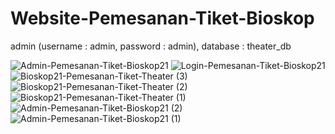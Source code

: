 # Website-Pemesanan-Tiket-Bioskop

admin (username : admin, password : admin),
database : theater_db

![Admin-Pemesanan-Tiket-Bioskop21](https://user-images.githubusercontent.com/121206148/211131424-63b75599-cc9a-48e1-a05c-ddcab00dd66d.png)
![Login-Pemesanan-Tiket-Bioskop21](https://user-images.githubusercontent.com/121206148/211131530-b3a52e6f-a27c-4bfd-90ab-fe91de02b86b.png)
![Bioskop21-Pemesanan-Tiket-Theater (3)](https://user-images.githubusercontent.com/121206148/211131428-c172f71d-95e8-4bea-b1bb-e2087d88f509.png)
![Bioskop21-Pemesanan-Tiket-Theater (2)](https://user-images.githubusercontent.com/121206148/211131430-113b22eb-94a9-4e5a-ab20-cba09cefa1f3.png)
![Bioskop21-Pemesanan-Tiket-Theater (1)](https://user-images.githubusercontent.com/121206148/211131431-ce670976-0e96-442f-b9a3-b7a21a63ce1e.png)
![Admin-Pemesanan-Tiket-Bioskop21 (2)](https://user-images.githubusercontent.com/121206148/211131434-633f5168-0e5d-4ccf-8160-62f8a05d9d26.png)
![Admin-Pemesanan-Tiket-Bioskop21 (1)](https://user-images.githubusercontent.com/121206148/211131435-d6fac633-b1f8-4bdc-bb09-386441d32971.png)
